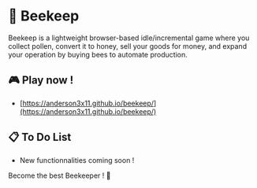# 🐝 Beekeep

Beekeep is a lightweight browser-based idle/incremental game where you collect pollen, convert it to honey, sell your goods for money, and expand your operation by buying bees to automate production.

## 🎮 Play now !

- [https://anderson3x11.github.io/beekeep/](https://anderson3x11.github.io/beekeep/)


## 📋 To Do List

- New functionnalities coming soon !

Become the best Beekeeper ! 🐝